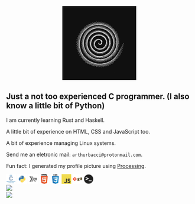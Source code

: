 <center><img width="200px" src="caos-spiral.gif" /></center>

<div style="margin-left: auto;">
  <h2>Just a not too experienced C programmer. (I also know a little bit of Python)</h2>
  <p>I am currently learning Rust and Haskell.</p>
  <p>A little bit of experience on HTML, CSS and JavaScript too.</p>
  <p>A bit of experience managing Linux systems.</p>
  <p>Send me an eletronic mail: <code>arthurbacci@protonmail.com</code>.</p>
  <p>Fun fact: I generated my profile picture using <a href="https://processing.org/">Processing</a>.</p>
</div>

<div>
<img alt="C" width="26px" src="https://raw.githubusercontent.com/github/explore/80688e429a7d4ef2fca1e82350fe8e3517d3494d/topics/c/c.png" />
<img alt="Python" width="26px" src="https://raw.githubusercontent.com/github/explore/80688e429a7d4ef2fca1e82350fe8e3517d3494d/topics/python/python.png" />
<img alt="Haskell" width="26px" src="https://raw.githubusercontent.com/github/explore/80688e429a7d4ef2fca1e82350fe8e3517d3494d/topics/haskell/haskell.png" />
<img alt="HTML5" width="26px" src="https://raw.githubusercontent.com/github/explore/80688e429a7d4ef2fca1e82350fe8e3517d3494d/topics/html/html.png" />
<img alt="CSS3" width="26px" src="https://raw.githubusercontent.com/github/explore/80688e429a7d4ef2fca1e82350fe8e3517d3494d/topics/css/css.png" />
<img alt="JavaScript" width="26px" src="https://raw.githubusercontent.com/github/explore/80688e429a7d4ef2fca1e82350fe8e3517d3494d/topics/javascript/javascript.png" />
<img alt="Git" width="26px" src="https://raw.githubusercontent.com/github/explore/80688e429a7d4ef2fca1e82350fe8e3517d3494d/topics/git/git.png" />
<img alt="Terminal" width="26px" src="https://raw.githubusercontent.com/github/explore/80688e429a7d4ef2fca1e82350fe8e3517d3494d/topics/terminal/terminal.png" />
</div>
<div>
<img width="400px" src="https://github-readme-stats.vercel.app/api/top-langs/?username=arthurbacci64&hide=html" />
<br>
<img width="400px" src="https://github-readme-stats.vercel.app/api/?username=arthurbacci64&hide=html" />
</div>

